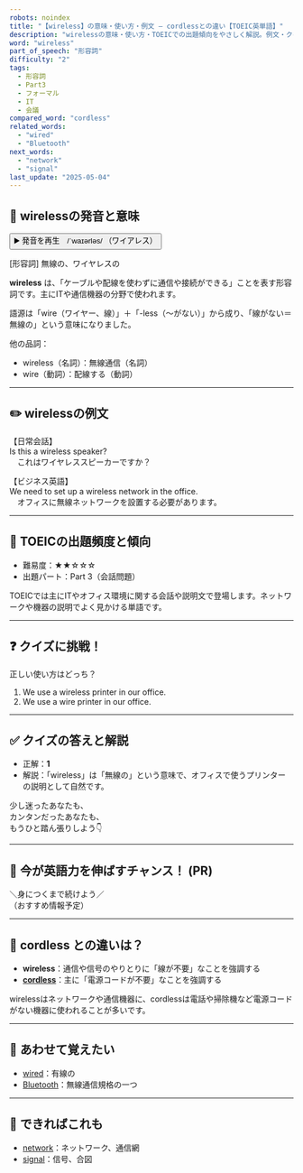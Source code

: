 ```yaml
---
robots: noindex
title: "【wireless】の意味・使い方・例文 ― cordlessとの違い【TOEIC英単語】"
description: "wirelessの意味・使い方・TOEICでの出題傾向をやさしく解説。例文・クイズ付きでcordlessとの違いもわかりやすく学べます。"
word: "wireless"
part_of_speech: "形容詞"
difficulty: "2"
tags:
  - 形容詞
  - Part3
  - フォーマル
  - IT
  - 会議
compared_word: "cordless"
related_words:
  - "wired"
  - "Bluetooth"
next_words:
  - "network"
  - "signal"
last_update: "2025-05-04"
---
```


## 🔰 wirelessの発音と意味

<button class="play-audio" onclick="playTTS('wireless')">
  <span class="play-audio-main">
    ▶️ 発音を再生　/ˈwaɪərləs/
  </span>
  <span class="play-audio-sub">
    （ワイアレス）
  </span>
</button>

[形容詞] 無線の、ワイヤレスの

**wireless** は、「ケーブルや配線を使わずに通信や接続ができる」ことを表す形容詞です。主にITや通信機器の分野で使われます。

語源は「wire（ワイヤー、線）」＋「-less（～がない）」から成り、「線がない＝無線の」という意味になりました。

他の品詞：  
- wireless（名詞）：無線通信（名詞）
- wire（動詞）：配線する（動詞）

---

## ✏️ wirelessの例文

【日常会話】  
Is this a wireless speaker?  
　これはワイヤレススピーカーですか？

【ビジネス英語】  
We need to set up a wireless network in the office.  
　オフィスに無線ネットワークを設置する必要があります。

---

## 🎯 TOEICの出題頻度と傾向

- 難易度：★★☆☆☆
- 出題パート：Part 3（会話問題）

TOEICでは主にITやオフィス環境に関する会話や説明文で登場します。ネットワークや機器の説明でよく見かける単語です。

---

## ❓ クイズに挑戦！

正しい使い方はどっち？

1. We use a wireless printer in our office.  
2. We use a wire printer in our office.

---

## ✅ クイズの答えと解説

- 正解：**1**
- 解説：「wireless」は「無線の」という意味で、オフィスで使うプリンターの説明として自然です。

少し迷ったあなたも、  
カンタンだったあなたも、  
もうひと踏ん張りしよう👇️

---

## 🚀 今が英語力を伸ばすチャンス！ (PR)

<div class="info-center">
＼身につくまで続けよう／<br>  
（おすすめ情報予定）
</div>

---

## 🤔  cordless との違いは？

- **wireless**：通信や信号のやりとりに「線が不要」なことを強調する
- **[cordless](/cordless)**：主に「電源コードが不要」なことを強調する

wirelessはネットワークや通信機器に、cordlessは電話や掃除機など電源コードがない機器に使われることが多いです。

---

## 🧩 あわせて覚えたい

- [wired](/wired)：有線の
- [Bluetooth](/Bluetooth)：無線通信規格の一つ

---

## 📖 できればこれも

- [network](/network)：ネットワーク、通信網
- [signal](/signal)：信号、合図

<!-- cvid: aid04_bid24 -->
